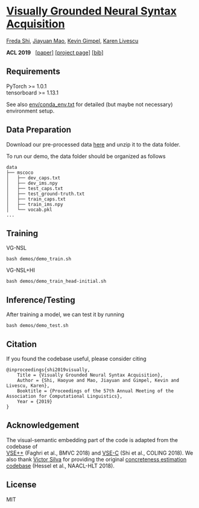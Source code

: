 # [Visually Grounded Neural Syntax Acquisition](https://ttic.uchicago.edu/~freda/paper/shi+mao+gimpel+livescu-ACL2019.pdf)

[Freda Shi](https://ttic.uchicago.edu/~freda), [Jiayuan Mao](http://jiayuanm.com), 
[Kevin Gimpel](https://ttic.uchicago.edu/~kgimpel), [Karen Livescu](https://ttic.uchicago.edu/~klivescu)

**ACL 2019** &nbsp; 
[[paper]](https://ttic.uchicago.edu/~freda/paper/shi+mao+gimpel+livescu-ACL2019.pdf) 
[[project page]](https://ttic.uchicago.edu/~freda/project/vgnsl/)
[[bib]](https://ttic.uchicago.edu/~freda/bib/shi+mao+gimpel+livescu-ACL2019.bib)

## Requirements
PyTorch >= 1.0.1 \
tensorboard >= 1.13.1 


See also [env/conda_env.txt](./blob/master/env/conda_env.txt) for detailed (but maybe not necessary) environment setup. 

## Data Preparation

Download our pre-processed data [here](https://drive.google.com/open?id=1Fpxvcs03Vycg_WaV6Z2UvDvS-2B_LgCu) and unzip it to the data folder. 

To run our demo, the data folder should be organized as follows

```
data
├── mscoco
│   ├── dev_caps.txt
│   ├── dev_ims.npy
│   ├── test_caps.txt
│   ├── test_ground-truth.txt
│   ├── train_caps.txt
│   ├── train_ims.npy
│   └── vocab.pkl
...
```


## Training
VG-NSL
```
bash demos/demo_train.sh
```

VG-NSL+HI
```
bash demos/demo_train_head-initial.sh
```

## Inference/Testing
After training a model, we can test it by running 
```
bash demos/demo_test.sh
```

## Citation 
If you found the codebase useful, please consider citing
```text
@inproceedings{shi2019visually,
    Title = {Visually Grounded Neural Syntax Acquisition},
    Author = {Shi, Haoyue and Mao, Jiayuan and Gimpel, Kevin and Livescu, Karen},
    Booktitle = {Proceedings of the 57th Annual Meeting of the Association for Computational Linguistics},
    Year = {2019}
}
```

## Acknowledgement
The visual-semantic embedding part of the code is adapted from the codebase of  
[VSE++](https://github.com/fartashf/vsepp) (Faghri et al., BMVC 2018)
and 
[VSE-C](https://github.com/ExplorerFreda/VSE-C) (Shi et al., COLING 2018).
We also thank 
[Victor Silva](http://www.victorssilva.com/)
for providing the original 
[concreteness estimation codebase](https://github.com/victorssilva/concreteness) (Hessel et al., NAACL-HLT 2018). 

## License
MIT  

